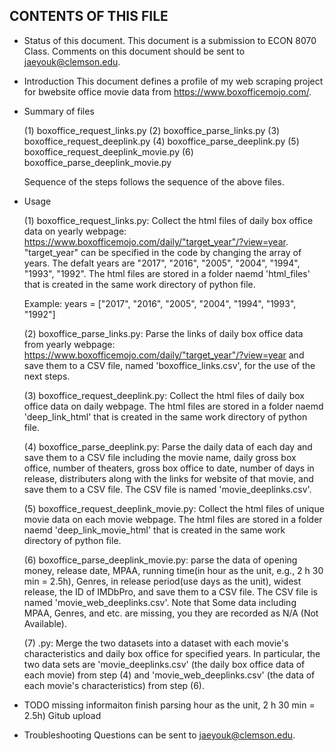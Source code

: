CONTENTS OF THIS FILE
---------------------

* Status of this document.
This document is a submission to ECON 8070 Class. 
Comments on this document should be sent to jaeyouk@clemson.edu.

 * Introduction
 This document defines a profile of my web scraping project for bwebsite office movie data from https://www.boxofficemojo.com/. 

 * Summary of files

	(1) boxoffice_request_links.py
	(2) boxoffice_parse_links.py
	(3) boxoffice_request_deeplink.py
	(4) boxoffice_parse_deeplink.py
	(5) boxoffice_request_deeplink_movie.py
	(6) boxoffice_parse_deeplink_movie.py

	Sequence of the steps follows the sequence of the above files. 

 * Usage

	(1) boxoffice_request_links.py: Collect the html files of daily box office data on yearly webpage: https://www.boxofficemojo.com/daily/"target_year"/?view=year. "target_year" can be specified in the code by changing the array of years. The defalt years are "2017", "2016", "2005", "2004", "1994", "1993", "1992". The html files are stored in a folder naemd 'html_files' that is created in the same work directory of python file. 

	Example:
	years = ["2017", "2016", "2005", "2004", "1994", "1993", "1992"]

	(2) boxoffice_parse_links.py: Parse the links of daily box office data from yearly webpage: https://www.boxofficemojo.com/daily/"target_year"/?view=year and save them to a CSV file, named 'boxoffice_links.csv', for the use of the next steps. 

	(3) boxoffice_request_deeplink.py: Collect the html files of daily box office data on daily webpage. The html files are stored in a folder naemd 'deep_link_html' that is created in the same work directory of python file. 

	(4) boxoffice_parse_deeplink.py: Parse the daily data of each day and save them to a CSV file including the movie name, daily gross box office, number of theaters, gross box office to date, number of days in release, distributers along with the links for website of that movie, and save them to a CSV file. The CSV file is named 'movie_deeplinks.csv'. 

	(5) boxoffice_request_deeplink_movie.py: Collect the html files of unique movie data on each movie webpage. 
	The html files are stored in a folder naemd 'deep_link_movie_html' that is created in the same work directory of python file. 

	(6) boxoffice_parse_deeplink_movie.py: parse the data of opening money, release date, MPAA, running time(in hour as the unit, e.g., 2 h 30 min = 2.5h), Genres, in release period(use days as the unit), widest release, the ID of IMDbPro, and save them to a CSV file. The CSV file is named 'movie_web_deeplinks.csv'.
	Note that Some data including MPAA, Genres, and etc. are missing, you they are recorded as N/A (Not Available). 

	(7)             .py: Merge the two
	datasets into a dataset with each movie's characteristics and daily box office for specified years. In particular, the two data sets are 'movie_deeplinks.csv' (the daily box office data of each movie) from step (4) and 'movie_web_deeplinks.csv' (the data of each movie's characteristics) from step (6). 

 * TODO 
	 missing informaiton
	 finish parsing
	 hour as the unit, 2 h 30 min = 2.5h)
	 Gitub upload

 * Troubleshooting
 Questions can be sent to jaeyouk@clemson.edu.
